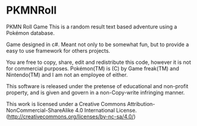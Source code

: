 # PKMNRoll
PKMN Roll Game
This is a random result text based adventure using a Pokémon database.

Game designed in c#.
Meant not only to be somewhat fun, but to provide a easy to use framework for others projects.

You are free to copy, share, edit and redistribute this code, however it is not for commercial purposes.
Pokémon(TM) is (C) by Game freak(TM) and Nintendo(TM) and I am not an employee of either.

This software is released under the pretense of educational and non-profit property, and is given and govern in a non-Copy-write infringing manner.

This work is licensed under a Creative Commons Attribution-NonCommercial-ShareAlike 4.0 International License. (http://creativecommons.org/licenses/by-nc-sa/4.0/)
